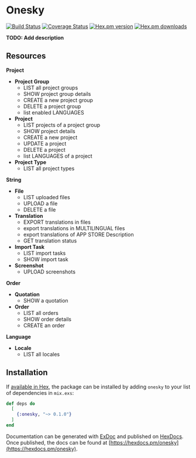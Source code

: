 # Onesky

[![Build Status](https://travis-ci.org/ahtung/onesky.ex.svg?branch=master)](https://travis-ci.org/ahtung/onesky.ex)
[![Coverage Status](https://coveralls.io/repos/ahtung/onesky.ex/badge.svg?branch=master)](https://coveralls.io/r/ahtung/onesky.ex?branch=master)
[![Hex.pm version](https://img.shields.io/hexpm/v/onesky.svg?style=flat-square)](https://hex.pm/packages/onesky)
[![Hex.pm downloads](https://img.shields.io/hexpm/dt/onesky.svg)](https://hex.pm/packages/onesky)

**TODO: Add description**

## Resources

**Project**
- **Project Group**
    -   LIST all project groups
    -   SHOW project group details
    -   CREATE a new project group
    -   DELETE a project group
    -   list enabled LANGUAGES 
- **Project**
    - LIST projects of a project group
    - SHOW project details
    - CREATE a new project
    - UPDATE a project
    - DELETE a project
    - list LANGUAGES of a project 
- **Project Type**
    - LIST all project types

**String**
- **File**
    - LIST uploaded files
    - UPLOAD a file 
    - DELETE a file
- **Translation**
    - EXPORT translations in files
    - export translations in MULTILINGUAL files
    - export translations of APP STORE Description
    - GET translation status
- **Import Task**
    - LIST import tasks
    - SHOW import task
- **Screenshot**
    - UPLOAD screenshots

**Order**
- **Quotation**
    - SHOW a quotation
- **Order**
    - LIST all orders 
    - SHOW order details
    - CREATE an order

**Language**
- **Locale**
    - LIST all locales


## Installation

If [available in Hex](https://hex.pm/docs/publish), the package can be installed
by adding `onesky` to your list of dependencies in `mix.exs`:

```elixir
def deps do
  [
    {:onesky, "~> 0.1.0"}
  ]
end
```

Documentation can be generated with [ExDoc](https://github.com/elixir-lang/ex_doc)
and published on [HexDocs](https://hexdocs.pm). Once published, the docs can
be found at [https://hexdocs.pm/onesky](https://hexdocs.pm/onesky).

